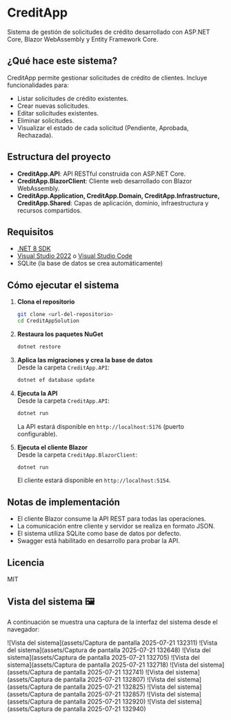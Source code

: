 # CreditApp

Sistema de gestión de solicitudes de crédito desarrollado con ASP.NET Core, Blazor WebAssembly y Entity Framework Core.

## ¿Qué hace este sistema?

CreditApp permite gestionar solicitudes de crédito de clientes. Incluye funcionalidades para:

- Listar solicitudes de crédito existentes.
- Crear nuevas solicitudes.
- Editar solicitudes existentes.
- Eliminar solicitudes.
- Visualizar el estado de cada solicitud (Pendiente, Aprobada, Rechazada).

## Estructura del proyecto

- **CreditApp.API**: API RESTful construida con ASP.NET Core.
- **CreditApp.BlazorClient**: Cliente web desarrollado con Blazor WebAssembly.
- **CreditApp.Application, CreditApp.Domain, CreditApp.Infrastructure, CreditApp.Shared**: Capas de aplicación, dominio, infraestructura y recursos compartidos.

## Requisitos

- [.NET 8 SDK](https://dotnet.microsoft.com/download/dotnet/8.0)
- [Visual Studio 2022](https://visualstudio.microsoft.com/) o [Visual Studio Code](https://code.visualstudio.com/)
- SQLite (la base de datos se crea automáticamente)

## Cómo ejecutar el sistema

1. **Clona el repositorio**  
   ```sh
   git clone <url-del-repositorio>
   cd CreditAppSolution
   ```

2. **Restaura los paquetes NuGet**  
   ```sh
   dotnet restore
   ```

3. **Aplica las migraciones y crea la base de datos**  
   Desde la carpeta `CreditApp.API`:
   ```sh
   dotnet ef database update
   ```

4. **Ejecuta la API**  
   Desde la carpeta `CreditApp.API`:
   ```sh
   dotnet run
   ```
   La API estará disponible en `http://localhost:5176` (puerto configurable).

5. **Ejecuta el cliente Blazor**  
   Desde la carpeta `CreditApp.BlazorClient`:
   ```sh
   dotnet run
   ```
   El cliente estará disponible en `http://localhost:5154`.

## Notas de implementación

- El cliente Blazor consume la API REST para todas las operaciones.
- La comunicación entre cliente y servidor se realiza en formato JSON.
- El sistema utiliza SQLite como base de datos por defecto.
- Swagger está habilitado en desarrollo para probar la API.

## Licencia

MIT


## Vista del sistema 🖼️

A continuación se muestra una captura de la interfaz del sistema desde el navegador:

![Vista del sistema](assets/Captura de pantalla 2025-07-21 132311)
![Vista del sistema](assets/Captura de pantalla 2025-07-21 132648)
![Vista del sistema](assets/Captura de pantalla 2025-07-21 132705)
![Vista del sistema](assets/Captura de pantalla 2025-07-21 132718)
![Vista del sistema](assets/Captura de pantalla 2025-07-21 132741)
![Vista del sistema](assets/Captura de pantalla 2025-07-21 132807)
![Vista del sistema](assets/Captura de pantalla 2025-07-21 132825)
![Vista del sistema](assets/Captura de pantalla 2025-07-21 132857)
![Vista del sistema](assets/Captura de pantalla 2025-07-21 132920)
![Vista del sistema](assets/Captura de pantalla 2025-07-21 132940)




